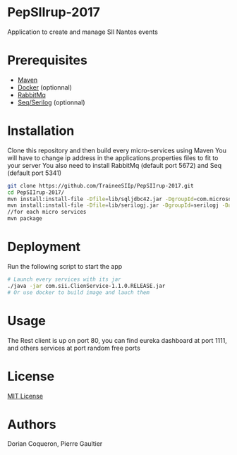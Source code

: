 # PepSIIrup-2017
Application to create and manage SII Nantes events

# Prerequisites
* [Maven](https://maven.apache.org/)
* [Docker](https://www.docker.com/) (optionnal)
* [RabbitMq](https://www.rabbitmq.com/)
* [Seq/Serilog](https://getseq.net/) (optionnal)

# Installation

Clone this repository and then build every micro-services using Maven
You will have to change ip address in the applications.properties files to fit to your server
You also need to install RabbitMq (default port 5672) and Seq (default port 5341)
```bash
git clone https://github.com/TraineeSIIp/PepSIIrup-2017.git
cd PepSIIrup-2017/
mvn install:install-file -Dfile=lib/sqljdbc42.jar -DgroupId=com.microsoft.sqlserver -DartifactId=sqljdbc42 -Dversion=4.2 -Dpackaging=jar
mvn install:install-file -Dfile=lib/serilogj.jar -DgroupId=serilogj -DartifactId=serilogj -Dversion=0.3 -Dpackaging=jar
//for each micro services
mvn package
```
# Deployment

Run the following script to start the app
```bash
# Launch every services with its jar
./java -jar com.sii.ClienService-1.1.0.RELEASE.jar
# Or use docker to build image and lauch them
```
# Usage
The Rest client is up on port 80, you can find eureka dashboard at port 1111, and others services at port random free ports

# License
[MIT License](https://github.com/TraineeSIIp/PepSIIrup-2017/blob/master/LICENSE)

# Authors
Dorian Coqueron, Pierre Gaultier
